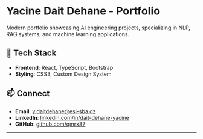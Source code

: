 # Yacine Dait Dehane - Portfolio

Modern portfolio showcasing AI engineering projects, specializing in NLP, RAG systems, and machine learning applications.

## 🚀 Tech Stack

- **Frontend**: React, TypeScript, Bootstrap
- **Styling**: CSS3, Custom Design System

## 📫 Connect

- **Email**: y.daitdehane@esi-sba.dz
- **LinkedIn**: [linkedin.com/in/dait-dehane-yacine](https://www.linkedin.com/in/dait-dehane-yacine/)
- **GitHub**: [github.com/qmrx87](https://github.com/qmrx87)

---

